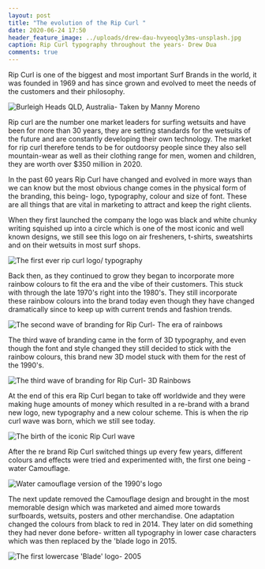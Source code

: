 ```yaml
---
layout: post
title: "The evolution of the Rip Curl "
date: 2020-06-24 17:50
header_feature_image: ../uploads/drew-dau-hvyeoqly3ms-unsplash.jpg
caption: Rip Curl typography throughout the years- Drew Dua
comments: true
---
```

Rip Curl is one of the biggest and most important Surf Brands in the world, it was founded in 1969 and has since grown and evolved to meet the needs of the customers and their philosophy. 

![Burleigh Heads QLD, Australia- Taken by Manny Moreno](../uploads/manny-moreno-getjzv1icdw-unsplash.jpg)

Rip curl are the number one market leaders for surfing wetsuits and have been for more than 30 years, they are setting standards for the wetsuits of the future and are constantly developing their own technology. The market for rip curl therefore tends to be for outdoorsy people since they also sell mountain-wear as well as their clothing range for men, women and children, they are worth over $350 million in 2020. 

In the past 60 years Rip Curl have changed and evolved in more ways than we can know but the most obvious change comes in the physical form of the branding, this being- logo, typography, colour and size of font. These are all things that are vital in marketing to attract and keep the right clients.

When they first launched the company the logo was black and white chunky writing squished up into a circle which is one of the most iconic and well known designs, we still see this logo on air fresheners, t-shirts, sweatshirts and on their wetsuits in most surf shops. 

![The first ever rip curl logo/ typography](../uploads/rip-curl-logo-png-8.png)

Back then, as they continued to grow they began to incorporate more rainbow colours to fit the era and the vibe of their customers. This stuck with through the late 1970's right into the 1980's. They still incorporate these rainbow colours into the brand today even though they have changed dramatically since to keep up with current trends and fashion trends.

![The second wave of branding for Rip Curl- The era of rainbows](../uploads/rip-curl-rainbow.jpg)

The third wave of branding came in the form of 3D typography, and even though the font and style changed they still decided to stick with the rainbow colours, this brand new 3D model stuck with them for the rest of the 1990's. 

![The third wave of branding for Rip Curl- 3D Rainbows](../uploads/rip-curl-3-.jpeg)

At the end of this era Rip Curl began to take off worldwide and they were making huge amounts of money which resulted in a re-brand with a brand new logo, new typography and a new colour scheme. This is when the rip curl wave was born, which we still see today.

![The birth of the iconic Rip Curl wave](../uploads/rip-curl-4.jpg)

After the re brand Rip Curl switched things up every few years, different colours and effects were tried and experimented with, the first one being - water Camouflage.

![Water camouflage version of the 1990's logo](../uploads/rip-curl-logo-5.png)

The next update removed the Camouflage design and brought in the most memorable design which was marketed and aimed more towards surfboards, wetsuits, posters and other merchandise. One adaptation changed the colours from black to red in 2014. They later on did something they had never done before- written all typography in lower case characters which was then replaced by the 'blade logo in 2015.



![The first lowercase 'Blade' logo- 2005](../uploads/rip-curl-last-one.png)